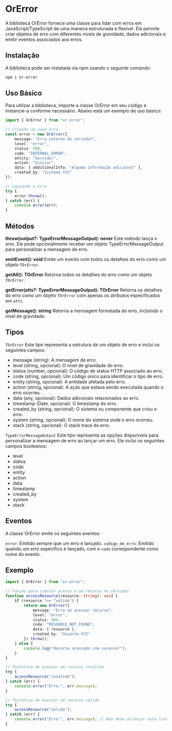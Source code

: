 # OrError

A biblioteca OrError fornece uma classe para lidar com erros em JavaScript/TypeScript de uma maneira estruturada e flexível. Ela permite criar objetos de erro
com diferentes níveis de gravidade, dados adicionais e emitir eventos associados aos erros.

## Instalação

A biblioteca pode ser instalada via npm usando o seguinte comando:

```bash
npm i or-error
```

## Uso Básico

Para utilizar a biblioteca, importe a classe OrError em seu código e instancie-a conforme necessário. Abaixo está um exemplo de uso básico:

```typescript
import { OrError } from "or-error";

// Criando um novo erro
const error = new OrError({
    message: "Erro interno do servidor",
    level: "error",
    status: 500,
    code: "INTERNAL_ERROR",
    entity: "Servidor",
    action: "Iniciar",
    data: { additionalInfo: "Alguma informação adicional" },
    created_by: "Sistema XYZ"
});

// Lançando o erro
try {
    error.throw();
} catch (err) {
    console.error(err);
}
```

## Métodos

**throw(output?: TypeErrorMessageOutput): never** Este método lança o erro. Ele pode opcionalmente receber um objeto TypeErrorMessageOutput para personalizar a
mensagem de erro.

**emitEvent(): void** Emite um evento com todos os detalhes do erro como um objeto `TOrError`.

**getAll(): TOrError** Retorna todos os detalhes do erro como um objeto `TOrError`.

**getError(atts?: TypeErrorMessageOutput): TOrError** Retorna os detalhes do erro como um objeto `TOrError` com apenas os atributos especificados em `atts`.

**getMessage(): string** Retorna a mensagem formatada do erro, incluindo o nível de gravidade.

## Tipos

`TOrError` Este tipo representa a estrutura de um objeto de erro e inclui os seguintes campos:

-   message (string): A mensagem de erro.
-   level (string, opcional): O nível de gravidade do erro.
-   status (number, opcional): O código de status HTTP associado ao erro.
-   code (string, opcional): Um código único para identificar o tipo de erro.
-   entity (string, opcional): A entidade afetada pelo erro.
-   action (string, opcional): A ação que estava sendo executada quando o erro ocorreu.
-   data (any, opcional): Dados adicionais relacionados ao erro.
-   timestamp (Date, opcional): O timestamp do erro.
-   created_by (string, opcional): O sistema ou componente que criou o erro.
-   system (string, opcional): O nome do sistema onde o erro ocorreu.
-   stack (string, opcional): O stack trace do erro.

`TypeErrorMessageOutput` Este tipo representa as opções disponíveis para personalizar a mensagem de erro ao lançar um erro. Ele inclui os seguintes campos
booleanos:

-   level
-   status
-   code
-   entity
-   action
-   data
-   timestamp
-   created_by
-   system
-   stack

## Eventos

A classe OrError emite os seguintes eventos:

`error`: Emitido sempre que um erro é lançado. `codigo_de_erro`: Emitido quando um erro específico é lançado, com o `code` correspondente como nome do evento.

## Exemplo

```typescript
import { OrError } from "or-error";

// Função para simular acesso a um recurso no servidor
function accessResource(resource: string): void {
    if (resource !== "valido") {
        return new OrError({
            message: "Erro ao acessar recurso",
            level: "error",
            status: 404,
            code: "RESOURCE_NOT_FOUND",
            data: { resource },
            created_by: "Usuário XYZ"
        }).throw();
    } else {
        console.log("Recurso acessado com sucesso!");
    }
}

// Tentativa de acessar um recurso inválido
try {
    accessResource("invalido");
} catch (err) {
    console.error("Erro:", err.message);
}

// Tentativa de acessar um recurso válido
try {
    accessResource("valido");
} catch (err) {
    console.error("Erro:", err.message); // Não deve alcançar esta linha
}
```
